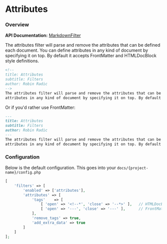 <!--
title: Attributes
subtitle: Filters
-->

# Attributes

### Overview

**API Documentation:** [MarkdownFilter](#phpdoc:popover:Codex\Addons\Filters\AttributesFilter)

The attributes filter will parse and remove the attributes that can be defined each document. You can define 
attributes in any kind of document by specifying it on top. By default it accepts FrontMatter and HTMLDocBlock style definitions.



```markdown
<!--
title: Attributes
subtitle: Filters
author: Robin Radic
-->
The attributes filter will parse and remove the attributes that can be defined each document. You can define 
attributes in any kind of document by specifying it on top. By default it accepts FrontMatter and HTMLDocBlock style definitions.
```


Or if you'd rather use FrontMatter:

```markdown
---
title: Attributes
subtitle: Filters
author: Robin Radic
---
The attributes filter will parse and remove the attributes that can be defined each document. You can define 
attributes in any kind of document by specifying it on top. By default it accepts FrontMatter and HTMLDocBlock style definitions.
```

### Configuration
Below is the default configuration. This goes into your `docs/{project-name}/config.php`
```php
[
    'filters' => [
        'enabled' => ['attributes'],
        'attributes' => [            
            'tags'    => [
                [ 'open' => '<!--*', 'close' => '--*>' ],   // HTMLDocBlock
                [ 'open' => '---', 'close' => '---' ],      // FrontMatter
            ],
            'remove_tags' => true,
            'add_extra_data' => true
        ]            
    ]        
];
```

